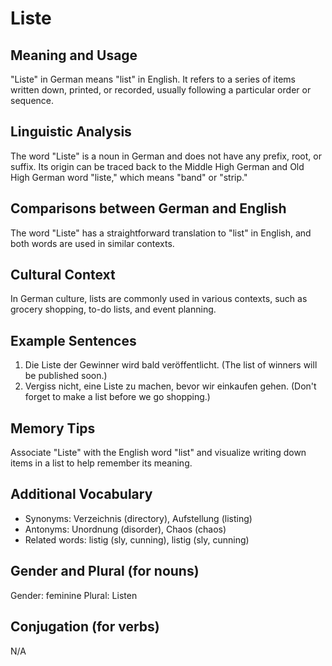 # Liste
## Meaning and Usage
"Liste" in German means "list" in English. It refers to a series of items written down, printed, or recorded, usually following a particular order or sequence.

## Linguistic Analysis
The word "Liste" is a noun in German and does not have any prefix, root, or suffix. Its origin can be traced back to the Middle High German and Old High German word "liste," which means "band" or "strip."

## Comparisons between German and English
The word "Liste" has a straightforward translation to "list" in English, and both words are used in similar contexts.

## Cultural Context
In German culture, lists are commonly used in various contexts, such as grocery shopping, to-do lists, and event planning.

## Example Sentences
1. Die Liste der Gewinner wird bald veröffentlicht. (The list of winners will be published soon.)
2. Vergiss nicht, eine Liste zu machen, bevor wir einkaufen gehen. (Don't forget to make a list before we go shopping.)

## Memory Tips
Associate "Liste" with the English word "list" and visualize writing down items in a list to help remember its meaning.

## Additional Vocabulary
- Synonyms: Verzeichnis (directory), Aufstellung (listing)
- Antonyms: Unordnung (disorder), Chaos (chaos)
- Related words: listig (sly, cunning), listig (sly, cunning)

## Gender and Plural (for nouns)
Gender: feminine
Plural: Listen

## Conjugation (for verbs)
N/A